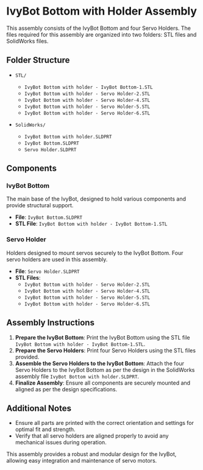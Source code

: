 # IvyBot Bottom with Holder Assembly

This assembly consists of the IvyBot Bottom and four Servo Holders. The files required for this assembly are organized into two folders: STL files and SolidWorks files.

## Folder Structure

- `STL/`
  - `IvyBot Bottom with holder - IvyBot Bottom-1.STL`
  - `IvyBot Bottom with holder - Servo Holder-2.STL`
  - `IvyBot Bottom with holder - Servo Holder-4.STL`
  - `IvyBot Bottom with holder - Servo Holder-5.STL`
  - `IvyBot Bottom with holder - Servo Holder-6.STL`
  
- `SolidWorks/`
  - `IvyBot Bottom with holder.SLDPRT`
  - `IvyBot Bottom.SLDPRT`
  - `Servo Holder.SLDPRT`

## Components

### IvyBot Bottom
The main base of the IvyBot, designed to hold various components and provide structural support.

- **File**: `IvyBot Bottom.SLDPRT`
- **STL File**: `IvyBot Bottom with holder - IvyBot Bottom-1.STL`

### Servo Holder
Holders designed to mount servos securely to the IvyBot Bottom. Four servo holders are used in this assembly.

- **File**: `Servo Holder.SLDPRT`
- **STL Files**:
  - `IvyBot Bottom with holder - Servo Holder-2.STL`
  - `IvyBot Bottom with holder - Servo Holder-4.STL`
  - `IvyBot Bottom with holder - Servo Holder-5.STL`
  - `IvyBot Bottom with holder - Servo Holder-6.STL`

## Assembly Instructions

1. **Prepare the IvyBot Bottom**: Print the IvyBot Bottom using the STL file `IvyBot Bottom with holder - IvyBot Bottom-1.STL`.
2. **Prepare the Servo Holders**: Print four Servo Holders using the STL files provided.
3. **Assemble the Servo Holders to the IvyBot Bottom**: Attach the four Servo Holders to the IvyBot Bottom as per the design in the SolidWorks assembly file `IvyBot Bottom with holder.SLDPRT`.
4. **Finalize Assembly**: Ensure all components are securely mounted and aligned as per the design specifications.

## Additional Notes

- Ensure all parts are printed with the correct orientation and settings for optimal fit and strength.
- Verify that all servo holders are aligned properly to avoid any mechanical issues during operation.

This assembly provides a robust and modular design for the IvyBot, allowing easy integration and maintenance of servo motors.
